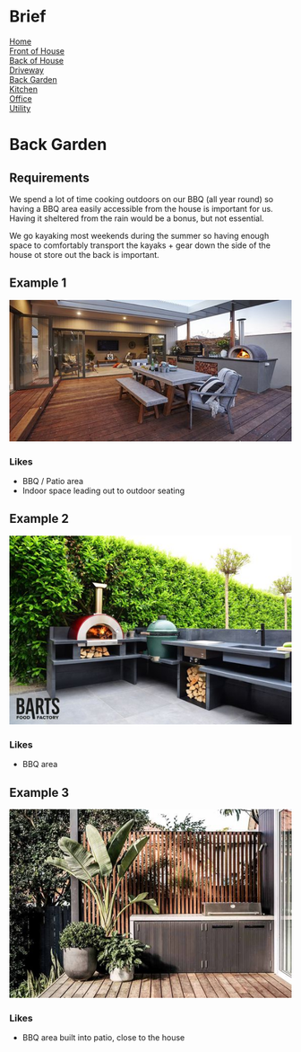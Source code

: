 
# Brief
[Home](brief.md) <br/>
[Front of House](front.md) <br/>
[Back of House](back.md) <br/>
[Driveway](driveway.md) <br/>
[Back Garden](garden.md) <br/>
[Kitchen](kitchen.md) <br/>
[Office](office.md) <br/>
[Utility](utility.md) <br/>

# Back Garden

## Requirements
We spend a lot of time cooking outdoors on our BBQ (all year round) so having a BBQ area easily accessible from the house is important for us. Having it sheltered from the rain would be a bonus, but not essential. 

We go kayaking most weekends during the summer so having enough space to comfortably transport the kayaks + gear down the side of the house ot store out the back is important. 

## Example 1
![House 1](images/garden/1.jpeg "House 1")

### Likes
- BBQ / Patio area
- Indoor space leading out to outdoor seating 

## Example 2
![House 1](images/garden/4.jpeg "House 1")

### Likes
- BBQ area

## Example 3
![House 1](images/garden/3.jpeg "House 1")

### Likes
- BBQ area built into patio, close to the house

